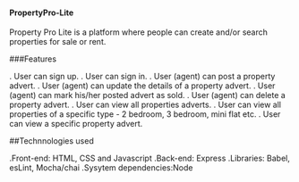 #### PropertyPro-Lite

 Property Pro Lite is a platform where people can create and/or search properties for sale or rent.
 
###Features

. User can sign up.
. User can sign in.
. User (agent) can post a property advert.
. User (agent) can update the details of a property advert.
. User (agent) can mark his/her posted advert as sold.
. User (agent) can delete a property advert.
. User can view all properties adverts.
. User can view all properties of a specific type - 2 bedroom, 3 bedroom, mini flat etc.
. User can view a specific property advert.

##Technnologies used

.Front-end: HTML, CSS and Javascript
.Back-end: Express
.Libraries: Babel, esLint, Mocha/chai
.Sysytem dependencies:Node
 
